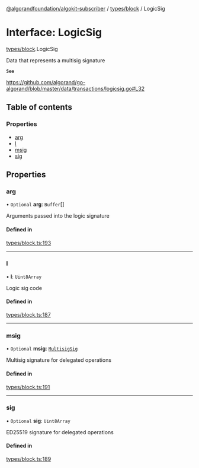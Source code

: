 [@algorandfoundation/algokit-subscriber](../README.md) / [types/block](../modules/types_block.md) / LogicSig

# Interface: LogicSig

[types/block](../modules/types_block.md).LogicSig

Data that represents a multisig signature

**`See`**

https://github.com/algorand/go-algorand/blob/master/data/transactions/logicsig.go#L32

## Table of contents

### Properties

- [arg](types_block.LogicSig.md#arg)
- [l](types_block.LogicSig.md#l)
- [msig](types_block.LogicSig.md#msig)
- [sig](types_block.LogicSig.md#sig)

## Properties

### arg

• `Optional` **arg**: `Buffer`[]

Arguments passed into the logic signature

#### Defined in

[types/block.ts:193](https://github.com/algorandfoundation/algokit-subscriber-ts/blob/main/src/types/block.ts#L193)

___

### l

• **l**: `Uint8Array`

Logic sig code

#### Defined in

[types/block.ts:187](https://github.com/algorandfoundation/algokit-subscriber-ts/blob/main/src/types/block.ts#L187)

___

### msig

• `Optional` **msig**: [`MultisigSig`](types_block.MultisigSig.md)

Multisig signature for delegated operations

#### Defined in

[types/block.ts:191](https://github.com/algorandfoundation/algokit-subscriber-ts/blob/main/src/types/block.ts#L191)

___

### sig

• `Optional` **sig**: `Uint8Array`

ED25519 signature for delegated operations

#### Defined in

[types/block.ts:189](https://github.com/algorandfoundation/algokit-subscriber-ts/blob/main/src/types/block.ts#L189)
